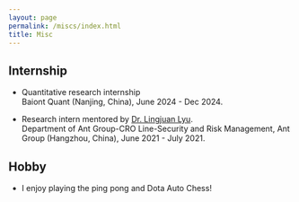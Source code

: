 ```yaml
---
layout: page
permalink: /miscs/index.html
title: Misc
---
```


## Internship
- Quantitative research internship
<br/> Baiont Quant (Nanjing, China), June 2024 - Dec 2024.

- Research intern mentored by [Dr. Lingjuan Lyu](https://sites.google.com/view/lingjuan-lyu).
<br/> Department of Ant Group-CRO Line-Security and Risk Management, Ant Group (Hangzhou, China), June 2021 - July 2021.
<!-- <br/> Proposed an innovative [patent](https://www.patentguru.com/cn/inventor/%E5%BE%90%E6%9B%A6%E7%83%88) to protect model intellectual property and data privacy. -->


## Hobby
- I enjoy playing the ping pong and Dota Auto Chess!
